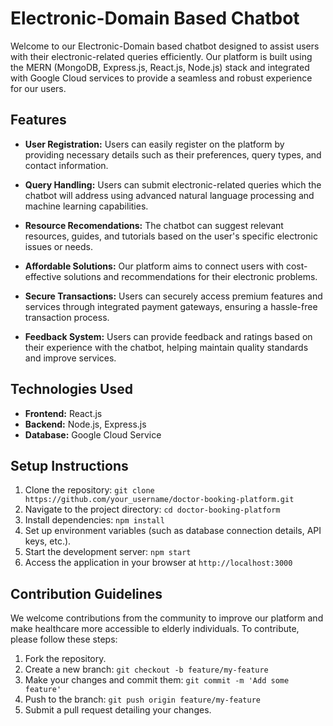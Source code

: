 # Electronic-Domain Based Chatbot

Welcome to our Electronic-Domain based chatbot designed to assist users with their electronic-related queries efficiently. Our platform is built using the MERN (MongoDB, Express.js, React.js, Node.js) stack and integrated with Google Cloud services to provide a seamless and robust experience for our users.

## Features

- **User Registration:** Users can easily register on the platform by providing necessary details such as their preferences, query types, and contact information.
  
- **Query Handling:** Users can submit electronic-related queries which the chatbot will address using advanced natural language processing and machine learning capabilities.
  
- **Resource Recomendations:** The chatbot can suggest relevant resources, guides, and tutorials based on the user's specific electronic issues or needs.
  
- **Affordable Solutions:** Our platform aims to connect users with cost-effective solutions and recommendations for their electronic problems.
  
- **Secure Transactions:** Users can securely access premium features and services through integrated payment gateways, ensuring a hassle-free transaction process.
  
- **Feedback System:** Users can provide feedback and ratings based on their experience with the chatbot, helping maintain quality standards and improve services.
  
## Technologies Used

- **Frontend:** React.js
- **Backend:** Node.js, Express.js
- **Database:** Google Cloud Service
  
## Setup Instructions

1. Clone the repository: `git clone https://github.com/your_username/doctor-booking-platform.git`
2. Navigate to the project directory: `cd doctor-booking-platform`
3. Install dependencies: `npm install`
4. Set up environment variables (such as database connection details, API keys, etc.).
5. Start the development server: `npm start`
6. Access the application in your browser at `http://localhost:3000`

## Contribution Guidelines

We welcome contributions from the community to improve our platform and make healthcare more accessible to elderly individuals. To contribute, please follow these steps:

1. Fork the repository.
2. Create a new branch: `git checkout -b feature/my-feature`
3. Make your changes and commit them: `git commit -m 'Add some feature'`
4. Push to the branch: `git push origin feature/my-feature`
5. Submit a pull request detailing your changes.


